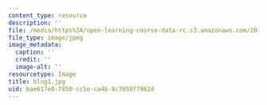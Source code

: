 ```yaml
---
content_type: resource
description: ''
file: /media/https%3A/open-learning-course-data-rc.s3.amazonaws.com/20-219-becoming-the-next-bill-nye-writing-and-hosting-the-educational-show-january-iap-2015/bae617e87850cc5eca4b8c7050f7982d_blog1.jpg
file_type: image/jpeg
image_metadata:
  caption: ''
  credit: ''
  image-alt: ''
resourcetype: Image
title: blog1.jpg
uid: bae617e8-7850-cc5e-ca4b-8c7050f7982d
---
```

